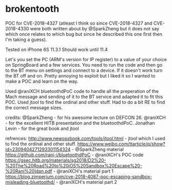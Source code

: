 # brokentooth
POC for CVE-2018-4327 (atleast I think so since CVE-2018-4327 and CVE-2018-4330 were both written about by @SparkZheng but it does not say which once relates to which bug but since he described this one first then I'm taking a guess).

Tested on iPhone 6S 11.3.1
Should work until 11.4

Let's you set the PC (ARM's version for IP register) to a value of your choice on SpringBoard and a few services.
You need to run the code and then go to the BT menu on settings and connect to a device. If it doesn't work turn the BT off and on.
Pretty annoying to exploit but I liked it so I wanted to make a POC and learn on the way.

Used @raniXCH bluetoothdPoC code to handle all the preperation of the Mach message and sending of it to the BT service and adapted it to fit this POC.
Used jtool to find the ordinal and other stuff.
Had to do a bit RE to find the correct message sizes.

credits:
@SparkZheng - for his awesome lecture on DEFCON 26.
@raniXCH - for the excellent HITB presentation and the bluetoothdPoC.
Jonathan Levin - for the great book and jtool

refrences:
http://www.newosxbook.com/tools/jtool.html - jtool which I used to find the ordinal and other stuff.
https://www.weibo.com/ttarticle/p/show?id=2309404271293301154324 - @SparkZheng material
https://github.com/rani-i/bluetoothdPoC - @raniXCH's POC code 
https://gsec.hitb.org/materials/sg2018/D2%20-%20The%20Road%20to%20iOS%20Sandbox%20Escape%20-%20Rani%20Idan.pdf - @raniXCH's material part 1
https://blog.zimperium.com/cve-2018-4087-poc-escaping-sandbox-misleading-bluetoothd/ - @raniXCH's material part 2